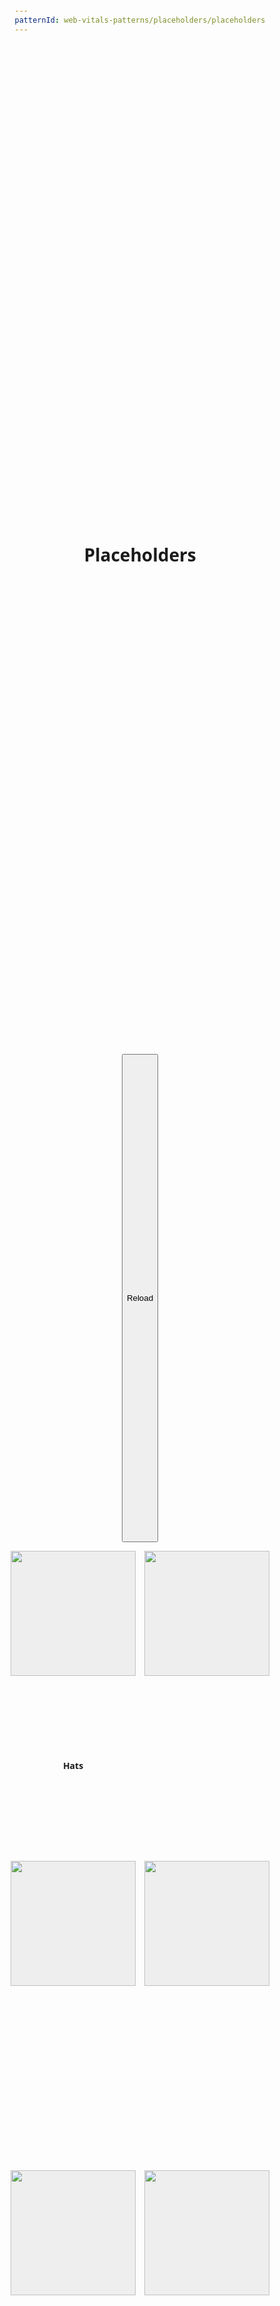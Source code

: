 ```yaml
---
patternId: web-vitals-patterns/placeholders/placeholders
---
```


<!DOCTYPE html>
<html lang="en">
<head>
    <meta charset="utf-8">
    <meta name="viewport" content="width=device-width, initial-scale=1">
    <title>Placeholder demo</title>
    <style>
        :root {
            --placeholder-primary: #eeeeee;
            --placeholder-secondary: #cccccc;
        }
        body {
            padding: 1em;
            font-family: system-ui;
            display: grid;
            justify-items: center;
        }
        .grid {
            display: flex;
            flex-direction: row;
            flex-wrap: wrap;
            justify-content: center;
            gap: 1em;
            width: 100%;
            max-width: 650px;
            margin: 1em 0em;
        }
        .item {
            display: grid;
            gap: .5em;
            width: 200px;
        }
        .text-container {
            font-size: 1em;
            height: 1.5em;
            text-align: center;
            font-weight: bold;
        }
        .image-container {
            aspect-ratio: 1 / 1;
            overflow: hidden;
            animation: placeholder ease-in-out 2s infinite;
        }
        .image-container img {
            width: 100%;
        }
        @keyframes placeholder {
            0% {
                background-color: var(--placeholder-primary);
            }
            50% {
                background-color: var(--placeholder-secondary);
            }
            100% {
                background-color: var(--placeholder-primary);
            }
        }
        @keyframes fadeIn {
            0% {
                opacity: 0%;
            }
            100% {
                opacity: 100%;
            }
        }
        .item.loaded .image-container {
            animation: none;
        }
        .item.loaded .image-container img{
            animation: fadeIn linear .5s;
        }
    </style>
</head>

<body>
    <h1>Placeholders</h1>
    <button>Reload</button>
    <div class="grid">
        <div class="item">
            <div class="image-container">
                <img src="https://web-dev.imgix.net/image/j2RDdG43oidUy6AL6LovThjeX9c2/LiTG3VL5E1mRXiYgjCjc.jpg">
            </div>
            <div class="text-container">Hats</div>
        </div>
        <div class="item empty">
            <div class="image-container">
                <img src="">
            </div>
            <div class="text-container"></div>
        </div>
        <div class="item empty">
            <div class="image-container">
                <img src="">
            </div>
            <div class="text-container"></div>
        </div>
        <div class="item empty">
            <div class="image-container">
                <img src="">
            </div>
            <div class="text-container"></div>
        </div>
        <div class="item empty">
            <div class="image-container">
                <img src="">
            </div>
            <div class="text-container"></div>
        </div>
        <div class="item empty">
            <div class="image-container">
                <img src="">
            </div>
            <div class="text-container"></div>
        </div>
    </div>
    <script>
        document.querySelector("button").addEventListener("click", ()=> {
            window.location.reload();
        });
        setTimeout(() => {
            const data = [
                {
                    description: "Watches",
                    src: "https://web-dev.imgix.net/image/j2RDdG43oidUy6AL6LovThjeX9c2/GMPpoERpp9aM5Rihk5F2.jpg"
                },
                {
                    description: "Shirt",
                    src:"https://web-dev.imgix.net/image/j2RDdG43oidUy6AL6LovThjeX9c2/eM7KKuO6MQv43UWd0bSG.jpg"
                },
                {
                    description: "Shorts",
                    src:"https://web-dev.imgix.net/image/j2RDdG43oidUy6AL6LovThjeX9c2/CXdSCe7iBNHX1SQGR9Xd.jpg"
                },
                {
                    description: "Sunglasses",
                    src:"https://web-dev.imgix.net/image/j2RDdG43oidUy6AL6LovThjeX9c2/sSJWeg59fl3ObQurc50r.jpg"
                },
                {
                    description: "Shoes",
                    src:"https://web-dev.imgix.net/image/j2RDdG43oidUy6AL6LovThjeX9c2/4d94KXdGWwPr9lBa4ui9.jpg"
                }
            ];
            document.querySelectorAll(".item.empty").forEach((el, index) => {
                if(data[index]){
                    el.classList = "item loaded";
                    el.querySelector("img").src = data[index].src;
                    el.querySelector(".text-container").innerHTML = data[index].description;
                }
            });
        }, 3000);
    </script>
</body>
